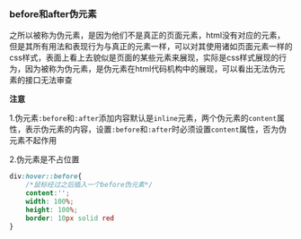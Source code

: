 ### before和after伪元素

之所以被称为伪元素，是因为他们不是真正的页面元素，html没有对应的元素，但是其所有用法和表现行为与真正的元素一样，可以对其使用诸如页面元素一样的css样式，表面上看上去貌似是页面的某些元素来展现，实际是css样式展现的行为，因为被称为伪元素，是伪元素在html代码机构中的展现，可以看出无法伪元素的接口无法审查



**注意**

1.伪元素`:before`和`:after`添加内容默认是`inline`元素，两个伪元素的`content`属性，表示伪元素的内容，设置`:before`和`:after`时必须设置`content`属性，否为伪元素不起作用

2.伪元素是不占位置



```css
div:hover::before{
    /*鼠标经过之后插入一个before伪元素*/
    content:'';
    width: 100%;
    height: 100%;
    border: 10px solid red
}
```

